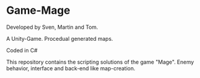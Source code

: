 # Game-Mage

Developed by Sven, Martin and Tom.



A Unity-Game. Procedual generated maps.

Coded in C#

This repository contains the scripting solutions of the game "Mage".
Enemy behavior, interface and back-end like map-creation.

